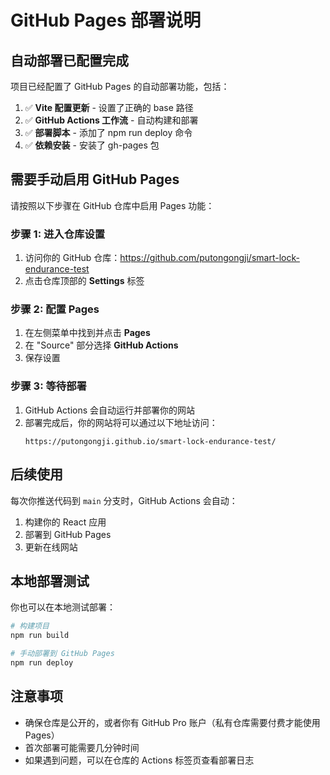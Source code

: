 # GitHub Pages 部署说明

## 自动部署已配置完成

项目已经配置了 GitHub Pages 的自动部署功能，包括：

1. ✅ **Vite 配置更新** - 设置了正确的 base 路径
2. ✅ **GitHub Actions 工作流** - 自动构建和部署
3. ✅ **部署脚本** - 添加了 npm run deploy 命令
4. ✅ **依赖安装** - 安装了 gh-pages 包

## 需要手动启用 GitHub Pages

请按照以下步骤在 GitHub 仓库中启用 Pages 功能：

### 步骤 1: 进入仓库设置
1. 访问你的 GitHub 仓库：https://github.com/putongongji/smart-lock-endurance-test
2. 点击仓库顶部的 **Settings** 标签

### 步骤 2: 配置 Pages
1. 在左侧菜单中找到并点击 **Pages**
2. 在 "Source" 部分选择 **GitHub Actions**
3. 保存设置

### 步骤 3: 等待部署
1. GitHub Actions 会自动运行并部署你的网站
2. 部署完成后，你的网站将可以通过以下地址访问：
   ```
   https://putongongji.github.io/smart-lock-endurance-test/
   ```

## 后续使用

每次你推送代码到 `main` 分支时，GitHub Actions 会自动：
1. 构建你的 React 应用
2. 部署到 GitHub Pages
3. 更新在线网站

## 本地部署测试

你也可以在本地测试部署：

```bash
# 构建项目
npm run build

# 手动部署到 GitHub Pages
npm run deploy
```

## 注意事项

- 确保仓库是公开的，或者你有 GitHub Pro 账户（私有仓库需要付费才能使用 Pages）
- 首次部署可能需要几分钟时间
- 如果遇到问题，可以在仓库的 Actions 标签页查看部署日志